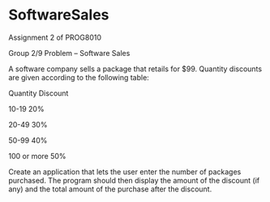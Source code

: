 # SoftwareSales
Assignment 2 of PROG8010

Group 2/9 Problem – Software Sales

A software company sells a package that retails for $99. Quantity discounts are given according to the following table:

Quantity Discount

10-19 20%

20-49 30%

50-99 40%

100 or more 50%

Create an application that lets the user enter the number of packages purchased. The program should then display the amount of the discount (if any) and the total amount of the purchase after the discount.
